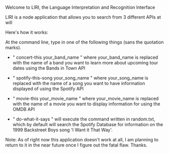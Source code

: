 Welcome to LIRI, the Language Interpretation and Recognition Interface

LIRI is a node application that allows you to search from 3 different APIs at will

Here's how it works:

At the command line, type in one of the following things (sans the quotation marks).

* " concert-this your_band_name " where your_band_name is replaced with the name of a band you want to learn more about upcoming tour dates using the Bands in Town API

* " spotify-this-song your_song_name " where your_song_name is replaced with the name of a song you want to have information displayed of using the Spotify API

* " movie-this your_movie_name " where your_movie_name is replaced with the name of a movie you want to display information for using the OMDB API

* " do-what-it-says " will execute the command written in random.txt, which by default will search the Spotify Database for information on the 1999 Backstreet Boys song 'I Want it That Way'.

Note: As of right now this application doesn't work at all, I am planning to return to it in the near future once I figure out the fatal flaw. Thanks.
